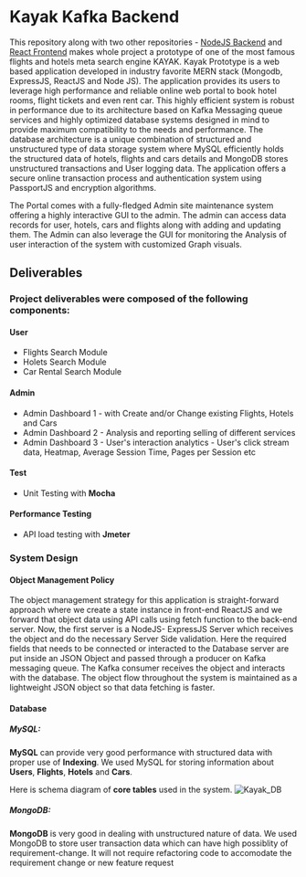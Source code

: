 # Kayak Kafka Backend

This repository along with two other repositories - [NodeJS Backend](https://github.com/niyatpatel23295/kayak-backend) and [React Frontend](https://github.com/niyatpatel23295/kayak-frontend) makes whole project a prototype of one of the most famous flights and hotels meta search engine KAYAK. Kayak Prototype is a web based application developed in industry favorite MERN stack (Mongodb, ExpressJS, ReactJS and Node JS). The application provides its users to leverage high performance and reliable online web portal to book hotel rooms, flight tickets and even rent car. This highly efficient system is robust in performance due to its architecture based on Kafka Messaging queue services and highly optimized database systems designed in mind to provide maximum compatibility to the needs and performance. The database architecture is a unique combination of structured and unstructured type of data storage system where MySQL efficiently holds the structured data of hotels, flights and cars details and MongoDB stores unstructured transactions and User logging data. The application offers a secure online transaction process and authentication system using PassportJS and encryption algorithms. 

The Portal comes with a fully-fledged Admin site maintenance system offering a highly interactive GUI to the admin. The admin can access data records for user, hotels, cars and flights along with adding and updating them. The Admin can also leverage the GUI for monitoring the Analysis of user interaction of the system with customized Graph visuals.


## Deliverables

### Project deliverables were composed of the following components:

#### User
  * Flights Search Module
  * Holets Search Module
  * Car Rental Search Module
#### Admin
  * Admin Dashboard 1 - with Create and/or Change existing Flights, Hotels and Cars
  * Admin Dashboard 2 - Analysis and reporting selling of different services
  * Admin Dashboard 3 - User's interaction analytics - User's click stream data, Heatmap, Average Session Time, Pages per         Session etc

#### Test
  * Unit Testing with **Mocha**
  
#### Performance Testing
  * API load testing with **Jmeter**

### System Design

#### Object Management Policy

The object management strategy for this application is straight-forward approach where we create a state instance in front-end ReactJS and we forward that object data using API calls using fetch function to the back-end server. Now, the first server is a NodeJS- ExpressJS Server which receives the object and do the necessary Server Side validation. Here the required fields that needs to be connected or interacted to the Database server are put inside an JSON Object and passed through a producer on Kafka messaging queue. The Kafka consumer receives the object and interacts with the database. The object flow throughout the system is maintained as a lightweight JSON object so that data fetching is faster.

#### Database
 ##### MySQL:
  **MySQL** can provide very good performance with structured data with proper use of **Indexing**. We used MySQL for storing   information about **Users**, **Flights**, **Hotels** and **Cars**. 
  
  Here is schema diagram of **core tables** used in the system.
  ![Kayak_DB](kayak-frontend/readme-src/Kayak_DB.png)
  
 ##### MongoDB:
 **MongoDB** is very good in dealing with unstructured nature of data. We used MongoDB to store user transaction data which     can have high possiblity of requirement-change. It will not require refactoring code to accomodate the requirement change or   new feature request
